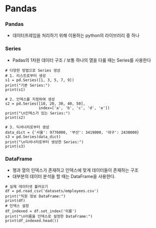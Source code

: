 Pandas 
==

### Pandas
+ 데이터프레임을 처리하기 위해 이용하는 python의 라이브러리 중 하나

### Series
+ Padas의 1차원 데이터 구조 / 보통 하나의 열을 다룰 때는 Series를 사용한다
```
# 다양한 방법으로 Series 생성
# 1. 리스트로부터 생성
s1 = pd.Series([1, 3, 5, 7, 9])
print("기본 Series:")
print(s1)

# 2. 인덱스를 지정하여 생성
s2 = pd.Series([10, 20, 30, 40, 50],
               index=['a', 'b', 'c', 'd', 'e'])
print("\n인덱스가 있는 Series:")
print(s2)

# 3. 딕셔너리로부터 생성
data_dict = {'서울': 9776000, '부산': 3419000, '대구': 2438000}
s3 = pd.Series(data_dict)
print("\n딕셔너리로부터 생성한 Series:")
print(s3)
```

### DataFrame
+ 행과 열의 인덱스가 존재하고 인덱스에 맞게 데이터들이 존재하는 구조
+ 대부분의 데이터 분석을 할 때는 DataFrame을 사용한다.
```
# 실제 데이터셋 불러오기
df = pd.read_csv('datasets/employees.csv')
print("직원 정보 DataFrame:")
print(df)
# 인덱스 설정
df_indexed = df.set_index('이름')
print("\n이름을 인덱스로 설정한 DataFrame:")
print(df_indexed.head())
```


